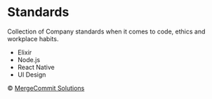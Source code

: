 # Standards

Collection of Company standards when it comes to code, ethics and workplace
habits.

- Elixir
- Node.js
- React Native
- UI Design

:copyright: [MergeCommit Solutions](http://www.mergecommit.com)
